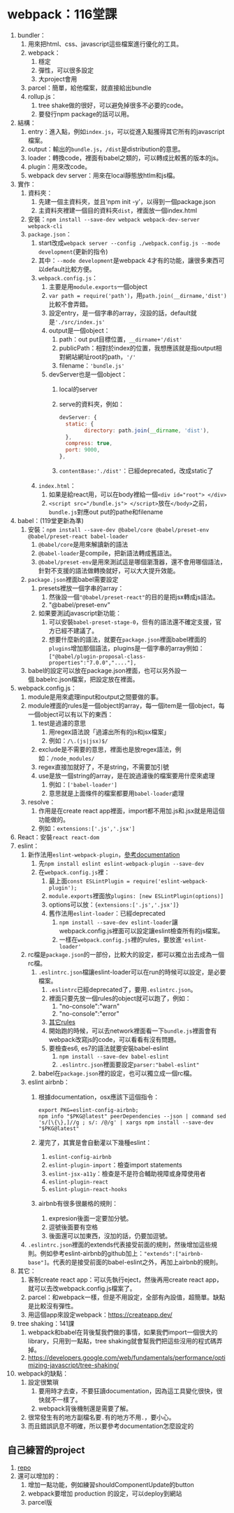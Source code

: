 # webpack：116堂課

1. bundler：
   1. 用來把html、css、javascript這些檔案進行優化的工具。
   2. webpack：
      1. 穩定
      2. 彈性，可以很多設定
      3. 大project會用
   3. parcel：簡單，給他檔案，就直接給出bundle
   4. rollup.js：
      1. tree shake做的很好，可以避免掉很多不必要的code。
      2. 要發行npm package的話可以用。
2. 結構：
   1. entry：進入點，例如`index.js`，可以從進入點獲得其它所有的javascript檔案。
   2. output：輸出的`bundle.js`，`/dist`是distribution的意思。
   3. loader：轉換code，裡面有babel之類的，可以轉成比較舊的版本的js。
   4. plugin：用來改code。
   5. webpack dev server：用來在local靜態放htlm和js檔。
3. 實作：
   1. 資料夾：
      1. 先建一個主資料夾，並且'npm init -y'，以得到一個package.json
      2. 主資料夾裡建一個目的資料夾`dist`，裡面放一個index.html
   2. 安裝：`npm install --save-dev webpack webpack-dev-server webpack-cli`
   3. `package.json`：
      1. start改成`webpack server --config ./webpack.config.js --mode development`(更新的指令)
      2. 其中：`--mode development`是webpack 4才有的功能，讓很多東西可以default比較方便。
      3. `webpack.config.js`：
         1. 主要是用`module.exports`一個object
         2. `var path = require('path')`，用`path.join(__dirname,'dist')`比較不會弄錯。
         3. 設定entry，是一個字串的array，沒設的話，default就是`'./src/index.js'`
         4. output是一個object：
            1. path：out put目標位置，`__dirname+'/dist'`
            2. publicPath：相對於index的位置，我想應該就是指output相對網站網址root的path，`'/'`
            3. filename：`'bundle.js'`
         5. devServer也是一個object：
            1. local的server
            2. serve的資料夾，例如：

               ```js
               devServer: {
                 static: {
                       directory: path.join(__dirname, 'dist'),
                 },
                 compress: true,
                 port: 9000,
               },
               ```

            3. `contentBase:'./dist'`：已經deprecated，改成static了
      4. `index.html`：
         1. 如果是給react用，可以在body裡給一個`<div id="root"> </div>`
         2. `<script src="/bundle.js"> </script>`放在`</body>`之前，`bundle.js`對應out put的pathe和filename
4. babel：(119堂更新為準)
   1. 安裝：`npm install --save-dev @babel/core @babel/preset-env @babel/preset-react babel-loader`
      1. `@babel/core`是用來解讀新的語法
      2. `@babel-loader`是compile，把新語法轉成舊語法。
      3. `@babel/preset-env`是用來測試這是哪個瀏灠器，還不會用哪個語法，針對不支援的語法做轉換就好，可以大大提升效能。
   2. `package.json`裡面babel需要設定
      1. presets裡放一個字串的array：
         1. 然後設一個`"@babel/preset-react"`的目的是把jsx轉成js語法。
         2. "@babel/preset-env"
      2. 如果要測試javascript新功能：
         1. 可以安裝`babel-preset-stage-0`，但有的語法還不確定支援，官方已經不建議了。
         2. 想要什麼新的語法，就要在`package.json`裡面babel裡面的`plugins`增加那個語法，plugins是一個字串的array例如：`["@babel/plugin-proposal-class-properties":"7.0.0","...."],`
   3. babel的設定可以放在package.json裡面，也可以另外設一個.babelrc.json檔案，把設定放在裡面。
5. webpack.config.js：
   1. module是用來處理input和output之間要做的事。
   2. module裡面的rules是一個object的array，每一個item是一個object，每一個object可以有以下的東西：
      1. test是過濾的意思
         1. 用regex語法說「過濾出所有的js和jsx檔案」
         2. 例如：`/\.(js|jsx)$/`
      2. exclude是不需要的意思，裡面也是放regex語法，例如：`/node_modules/`
      3. regex直接加就好了，不是string，不需要加引號
      4. use是放一個string的array，是在說過濾後的檔案要用什麼來處理
         1. 例如：`['babel-loader']`
         2. 意思就是上面條件的檔案都要用`babel-loader`處理
   3. resolve：
      1. 作用是在create react app裡面，import都不用加.js和.jsx就是用這個功能做的。
      2. 例如：`extensions:['.js','.jsx']`
6. React：安裝`react react-dom`
7. eslint：
   1. 新作法用`eslint-webpack-plugin`，[參考documentation](https://www.npmjs.com/package/eslint-webpack-plugin)
      1. 先`npm install eslint eslint-webpack-plugin --save-dev`
      2. 在`webpack.config.js`裡：
         1. 最上面`const ESLintPlugin = require('eslint-webpack-plugin');`
         2. `module.exports`裡面放`plugins: [new ESLintPlugin(options)]`
         3. options可以放：`{extensions:['.js','.jsx']}`
         4. 舊作法用`eslint-loader`：已經deprecated
            1. `npm install --save-dev eslint-loader`讓webpack.config.js裡面可以設定讓eslint檢查所有的js檔案。
            2. 一樣在`webpack.config.js`裡的rules，要放進`'eslint-loader'`
   2. rc檔是`package.json`的一部份，比較大的設定，都可以獨立出去成為一個rc檔。
      1. `.eslintrc.json`檔讓eslint-loader可以在run的時候可以設定，是必要檔案。
         1. `.eslintrc`已經deprecated了，要用`.eslintrc.json`。
         2. 裡面只要先放一個rules的object就可以跑了，例如：
            1. "no-console":"warn"
            2. "no-console":"error"
         3. [其它rules](https://eslint.org/docs/rules/)
         4. 開始跑的時候，可以去network裡面看一下`bundle.js`裡面會有webpack改寫js的code，可以看看有沒有問題。
         5. 要檢查es6, es7的語法就要安裝babel-eslint
            1. `npm install --save-dev babel-eslint`
            2. `.eslintrc.json`裡面要設定`parser:"babel-eslint"`
      2. babel在`package.json`裡的設定，也可以獨立成一個rc檔。
   3. eslint airbnb：
      1. 根據documentation，osx應該下這個指令：

         ```shell
         export PKG=eslint-config-airbnb;
         npm info "$PKG@latest" peerDependencies --json | command sed 's/[\{\},]//g ; s/: /@/g' | xargs npm install --save-dev "$PKG@latest"
         ```

      2. 灌完了，其實是會自動灌以下幾種eslint：
         1. `eslint-config-airbnb`
         2. `eslint-plugin-import`：檢查import statements
         3. `eslint-jsx-a11y`：檢查是不是符合輔助視障或身障使用者
         4. `eslint-plugin-react`
         5. `eslint-plugin-react-hooks`
      3. airbnb有很多很嚴格的規則：
         1. expresion後面一定要加分號。
         2. 逗號後面要有空格
         3. 後面還可以加東西，沒加的話，仍要加逗號。
   4. `.eslintrc.json`裡面的extends代表接受前面的規則，然後增加這些規則。例如參考eslint-airbnb的github加上：`"extends":["airbnb-base"]`。代表的是接受前面的babel-eslint之外，再加上airbnb的規則。
8. 其它：
   1. 客制create react app：可以先執行eject，然後再用create react app，就可以去改webpack.config.js檔案了。
   2. parcel：和webpack一樣，但是不用設定，全部有內設值，超簡單。缺點是比較沒有彈性。
   3. 用這個app來設定webpack：<https://createapp.dev/>
9. tree shaking：141課
   1. webpack和babel在背後幫我們做的事情，如果我們import一個很大的library，只用到一點點，tree shaking就會幫我們把這些沒用的程式碼弄掉。
   2. <https://developers.google.com/web/fundamentals/performance/optimizing-javascript/tree-shaking/>
10. webpack的缺點：
    1. 設定很繁瑣
       1. 要用時才去查，不要狂讀documentation，因為這工具變化很快，很快就不一樣了。
       2. webpack背後機制還是需要了解。
    2. 很常發生有的地方副檔名要`.`有的地方不用`.`，要小心。
    3. 而且錯誤訊息不明確，所以要參考documentation怎麼設定的

## 自己練習的project

1. [repo](https://github.com/yellowful/webpack-project)
2. 還可以增加的：
   1. 增加一點功能，例如練習shouldComponentUpdate的button
   2. webpack要增加 production 的設定，可以deploy到網站
   3. parcel版
